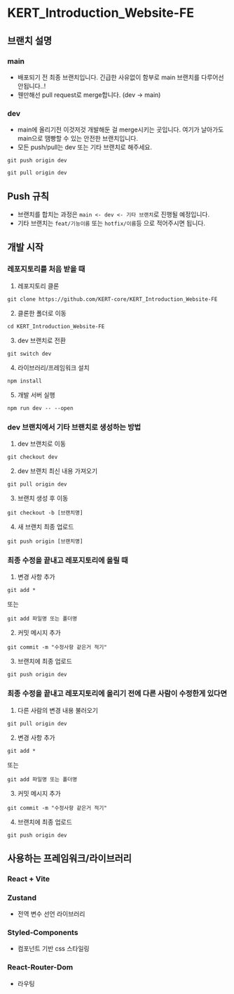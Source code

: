 # KERT_Introduction_Website-FE

## 브랜치 설명
### main
- 배포되기 전 최종 브랜치입니다. 긴급한 사유없이 함부로 main 브랜치를 다루어선 안됩니다..!
- 웬만해선 pull request로 merge합니다. (dev -> main)
### dev
- main에 올리기전 이것저것 개발해둔 걸 merge시키는 곳입니다. 여기가 날아가도 main으로 땜빵할 수 있는 안전한 브랜치입니다.
- 모든 push/pull는 dev 또는 기타 브랜치로 해주세요.
```shell
git push origin dev
```
```shell
git pull origin dev
```

## Push 규칙
- 브랜치를 합치는 과정은 `main <- dev <- 기타 브랜치`로 진행될 예정입니다.
- 기타 브랜치는 `feat/기능이름` 또는 `hotfix/이름`등 으로 적어주시면 됩니다.

## 개발 시작
### 레포지토리를 처음 받을 때
1. 레포지토리 클론
```shell
git clone https://github.com/KERT-core/KERT_Introduction_Website-FE
```
2. 클론한 폴더로 이동
```shell
cd KERT_Introduction_Website-FE
```
3. dev 브랜치로 전환
```shell
git switch dev
```
4. 라이브러리/프레임워크 설치
```shell
npm install
```
5. 개발 서버 실행
```shell
npm run dev -- --open
```
### dev 브랜치에서 기타 브랜치로 생성하는 방법
1. dev 브랜치로 이동
```shell
git checkout dev
```
2. dev 브랜치 최신 내용 가져오기
```shell
git pull origin dev
```
3. 브랜치 생성 후 이동
```shell
git checkout -b [브랜치명]
```
4. 새 브랜치 최종 업로드
```shell
git push origin [브랜치명]
```


### 최종 수정을 끝내고 레포지토리에 올릴 때
1. 변경 사항 추가
```shell
git add *
```
또는
```shell
git add 파일명 또는 폴더명
```
2. 커밋 메시지 추가
```shell
git commit -m "수정사항 같은거 적기"
```
3. 브랜치에 최종 업로드
```shell
git push origin dev
```

### 최종 수정을 끝내고 레포지토리에 올리기 전에 다른 사람이 수정한게 있다면
1. 다른 사람의 변경 내용 불러오기
```shell
git pull origin dev
```
2. 변경 사항 추가
```shell
git add *
```
   또는
```shell
git add 파일명 또는 폴더명
```
3. 커밋 메시지 추가
```shell
git commit -m "수정사항 같은거 적기"
   ```
4. 브랜치에 최종 업로드
```shell
git push origin dev
```

## 사용하는 프레임워크/라이브러리
### React + Vite
### Zustand
- 전역 변수 선언 라이브러리
### Styled-Components
- 컴포넌트 기반 css 스타일링
### React-Router-Dom
- 라우팅
